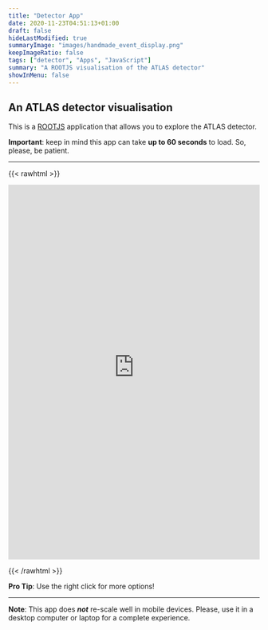 ```yaml
---
title: "Detector App"
date: 2020-11-23T04:51:13+01:00
draft: false
hideLastModified: true
summaryImage: "images/handmade_event_display.png"
keepImageRatio: false
tags: ["detector", "Apps", "JavaScript"]
summary: "A ROOTJS visualisation of the ATLAS detector"
showInMenu: false
---
```


## An ATLAS detector visualisation
This is a [ROOTJS](https://root.cern.ch/js/) application that allows you to explore the ATLAS detector.

**Important**: keep in mind this app can take **up to 60 seconds** to load. So, please, be patient.

---

{{< rawhtml >}}


<CENTER>

<iframe name="atlasframe" style="overflow:hidden;height: 750px;width:100%" src="https://atlas-opendata.web.cern.ch/visualisations/JsRoot460/?nobrowser&amp;file=../atlas_detector/atlas.root&amp;item=atlas;1&amp;opt=clipxyz" frameborder="0" allowfullscreen=""></iframe>

</CENTER>

{{< /rawhtml >}}

**Pro Tip**: Use the right click for more options!

---

**Note**: This app does ***not*** re-scale well in mobile devices. Please, use it in a desktop computer or laptop for a complete experience.
